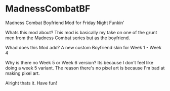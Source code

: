 # MadnessCombatBF


Madness Combat Boyfriend Mod for Friday Night Funkin'

Whats this mod about?
This mod is basically my take on one of the grunt men from the Madness Combat series but as the boyfriend.

Whad does this Mod add?
A new custom Boyfriend skin for Week 1 - Week 4 

Why is there no Week 5 or Week 6 version?
Its because I don't feel like doing a week 5 variant. The reason there's no pixel art is because I'm bad at making pixel art.



Alright thats it. Have fun!
